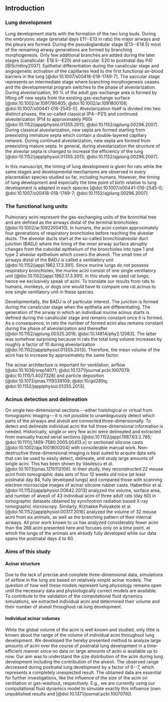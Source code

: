## Introduction
### Lung development

Lung development starts with the formation of the two lung buds.
During the embryonic stage (prenatal days E11--E13 in rats) the major airways and the pleura are formed.
During the pseudoglandular stage (E13--E18.5) most of the remaining airway generations are formed by branching morphogenesis.
Only few additional branches are added during the later stages (canalicular: E18.5--E20) and saccular: E20 to postnatal day P4) [@Schittny2007].
Epithelial differentiation during the canalicular stage and angiogenetic activation of the capillaries lead to the first functional air-blood barriers in the lung [@doi:10.1007/s00418-018-1749-7].
The saccular stage represents an intermediate stage where branching morphogenesis ceases and the developmental program switches to the phase of alveolarization.
During alveolarization, 90 % of the adult gas-exchange area is formed by lifting off new septa from the existing gas-exchange surface [@doi:10.1002/ar.1091780405; @doi:10.1002/ar.1091800108; @doi:10.1007/s00441-016-2545-0].
Alveolarization itself is divided into two distinct phases, the so-called classical (P4--P21) and continued alveolarization (P14 to approximately P60) [@doi:10.1152/japplphysiol.01355.2013; @doi:10.1152/ajplung.00296.2007].
During classical alveolarization, new septa are formed starting from preexisting immature septa which contain a double-layered capillary network.
During continued alveolarization, new septa are formed from preexisting mature septa.
In general, during alveolarization the structure of the alveolar septa is changed to increase the efficiency of the lung [@doi:10.1152/japplphysiol.01355.2013; @doi:10.1152/ajplung.00296.2007].

In this manuscript, the timing of lung development is given for rats while the same stages and developmental mechanisms are observed in every placentalian species studied so far, including humans.
However, the timing of lung development and especially the time point of birth relative to lung development is adapted in each species [@doi:10.1007/s00441-016-2545-0; @doi:10.1007/s00418-018-1749-7; @doi:10.1152/ajplung.00296.2007].

### The functional lung units

Pulmonary acini represent the gas-exchanging units of the bronchial tree and are defined as the airways distal of the terminal bronchioles [@doi:10.1002/ar.1092200410].
In humans, the acini contain approximately four generations of respiratory bronchioles before reaching the alveolar ducts.
The alveolar ducts start at the so-called bronchioalveolar duct junction (BADJ) where the lining of the inner airway surface abruptly changes from the cuboidal epithelium of the bronchioles into type 1 and type 2 alveolar epithelium which covers the alveoli.
The small tree of airways distal of the BADJ is called a ventilatory unit [@doi:10.1152/jappl.1962.17.3.391].
Since murine lungs do not possess respiratory bronchioles, the murine acini consist of one single ventilatory unit [@doi:10.1152/jappl.1962.17.3.391].
In this study we used rat lungs; hence we exclusively speak of acini.
To translate our results from rats to humans, monkeys, or dogs one would have to compare one rat acinus to one single ventilatory unit in these species.

Developmentally, the BADJ is of particular interest.
The junction is formed during the canalicular stage when the epithelia are differentiating.
The generation of the airway in which an individual murine acinus starts is defined during the canalicular stage and remains constant once it is formed.
As a consequence, in rats the number of formed acini also remains constant during the phase of alveolarization and thereafter [@doi:10.1152/ajplung.00325.2016; @doi:10.14814/phy2.12063].
The latter was somehow surprising because in rats the total lung volume increases by roughly a factor of 10 during alveolarization [@doi:10.1152/japplphysiol.01355.2013].
Therefore, the mean volume of the acini has to increase by approximately the same factor.

The acinar architecture is important for ventilation, airflow [@doi:10.1038/srep14071; @doi:10.1371/journal.pcbi.1007079; @doi:10.1115/1.4027328] and particle deposition [@doi:10.1073/pnas.1119339109; @doi:10/gd289q; @doi:10.1152/japplphysiol.01355.2013].

### Acinus detection and delineation

On single two-dimensional sections---either histological or virtual from tomographic imaging---it is not possible to unambiguously detect which parts of the airways and alveoli are connected three-dimensionally.
To detect and delineate individual acini the full three-dimensional information is needed.
Historically, single or very few acini were delineated and extracted from manually traced serial sections [@doi:10.1152/jappl.1987.63.2.785; @doi:10.1111/j.1469-7580.2005.00413.x] or sectioned silicone casts [@doi:10.1002/aja.1001800204] with considerable manual work.
Non-destructive three-dimensional imaging is best suited to acquire data sets that can be used to easily detect, delineate, and study large amounts of single acini.
This has been shown by Vasilescu et al. [@doi:10.1073/pnas.1215112109].
In their study, they reconstructed 22 mouse acini from tomographic data sets of four 12 weeks old mice (at least postnatal day 84, fully developed lungs) and compared those with scanning electron microscope images of acinar silicone rubber casts.
Haberthür et al. [@doi:10.1152/japplphysiol.00642.2013] analyzed the volume, surface area, and number of alveoli of 43 individual acini of three adult rats (day 60) in tomographic datasets obtained by synchrotron radiation based X-ray tomographic microscopy.
Similarly, Kizhakke Puliyakote et al. [@doi:10.1152/japplphysiol.00317.2016] analyzed the volume of 32 mouse acini from six animals, as well as the branching pattern of their internal airways.
All prior work known to us has analyzed considerably fewer acini than the 268 acini presented here and focuses only on a time point, at which the lungs of the animals are already fully developed while our data spans the postnatal days 4 to 60.

### Aims of this study

#### Acinar structure

Due to the lack of precise and complete three-dimensional data, simulations of airflow in the lung are based on relatively simple acinar models.
The question of how well these models represent lung physiology remains open until the necessary data and physiologically correct models are available.
To contribute to the validation of the computational fluid dynamics simulations, we extracted individual acini and determined their volume and their number of alveoli throughout rat lung development.

#### Individual acinar volumes

While the global volume of the acini is well known and studied, only little is known about the range of the volume of individual acini throughout lung development.
We developed the hereby presented method to analyze large amounts of acini over the course of postnatal lung development in a time-efficient manner since no data on large amounts of acini is available up to now.
Our aim was to understand the size distribution of the acini during lung development including the contribution of the alveoli.
The observed range *de*creased during postnatal lung development by a factor of 6--7, which represents a completely unexpected result.
The obtained data are essential for further investigations, like the influence of the size of the acini on ventilation or gas-washout, respectively.
E.g., we are currently using our computational fluid dynamics model to simulate exactly this influence (own unpublished results and [@doi:10.1371/journal.pcbi.1007079]).